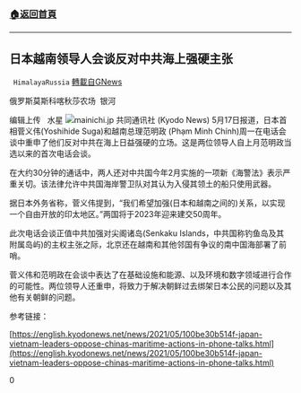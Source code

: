 ###  [:house:返回首頁](https://github.com/ourhimalayas/txt)
---

## 日本越南领导人会谈反对中共海上强硬主张
` HimalayaRussia` [轉載自GNews](https://gnews.org/zh-hans/1252937/)

俄罗斯莫斯科喀秋莎农场  银河

编辑上传   水星
![]()![](https://gnews-media-offload.s3.amazonaws.com/wp-content/uploads/2021/05/18011615/J-5.jpg)mainichi.jp
共同通讯社 (Kyodo News) 5月17日报道，日本首相菅义伟(Yoshihide Suga)和越南总理范明政 (Phạm Minh Chính)周一在电话会谈中重申了他们反对中共在海上日益强硬的立场。这是两位领导人自上月范明政当选以来的首次电话会谈。

在大约30分钟的通话中，两人还对中共国今年2月实施的一项新《海警法》表示严重关切。该法律允许中共国海岸警卫队对其认为入侵其领土的船只使用武器。

据日本外务省称，菅义伟提到，“我们希望加强(日本和越南之间的)关系，以实现一个自由开放的印太地区。”两国将于2023年迎来建交50周年。

此次电话会谈正值中共加强对尖阁诸岛(Senkaku Islands，中共国称钓鱼岛及其附属岛屿)的主权主张之际，北京还在越南和其他邻国有争议的南中国海部署了前哨。

菅义伟和范明政在会谈中表达了在基础设施和能源、以及环境和数字领域进行合作的可能性。两位领导人还重申，将致力于解决朝鲜过去绑架日本公民的问题以及其他有关朝鲜的问题。

参考链接：

[https://english.kyodonews.net/news/2021/05/100be30b514f-japan-vietnam-leaders-oppose-chinas-maritime-actions-in-phone-talks.html](https://english.kyodonews.net/news/2021/05/100be30b514f-japan-vietnam-leaders-oppose-chinas-maritime-actions-in-phone-talks.html)

0
